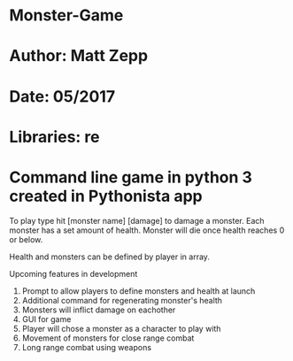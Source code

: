 # Monster-Game
# Author: Matt Zepp
# Date: 05/2017
# Libraries: re
# Command line game in python 3 created in Pythonista app

To play type hit [monster name] [damage] to damage a monster. Each monster has a set amount of health.
Monster will die once health reaches 0 or below.

Health and monsters can be defined by player in array.


Upcoming features in development
1. Prompt to allow players to define monsters and health at launch
2. Additional command for regenerating monster's health
3. Monsters will inflict damage on eachother
4. GUI for game
5. Player will chose a monster as a character to play with
6. Movement of monsters for close range combat
7. Long range combat using weapons

